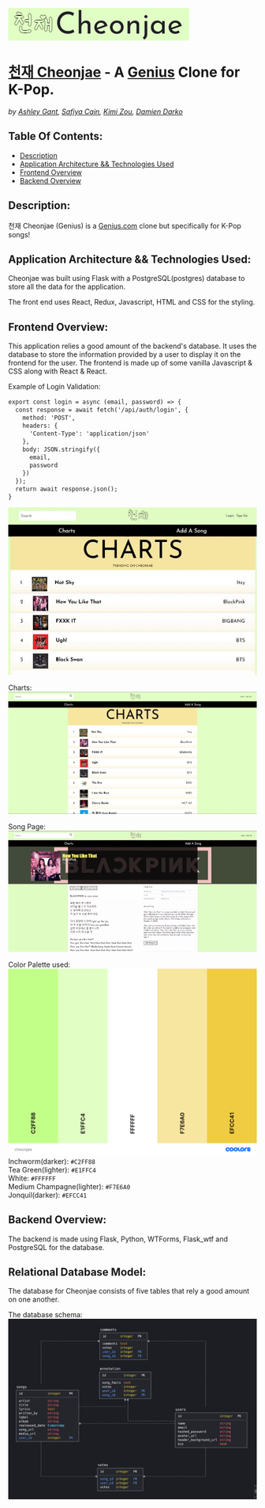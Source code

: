 ![cheonjae](./readme-resources/cheonjae.png)
# [천재 Cheonjae](https://cheonjae.herokuapp.com/) - A [Genius](https://genius.com/) Clone for K-Pop.
*by [Ashley Gant](https://github.com/dev-kagant/), [Safiya Cain](https://github.com/scain3), [Kimi Zou](https://github.com/Kimi-Zou), [Damien Darko](https://github.com/djangothesolarboy)*

Table Of Contents:
---
- [Description](https://github.com/dev-kagant/python-genius-group2#Description)
- [Application Architecture && Technologies Used](https://github.com/dev-kagant/python-genius-group2#Application-Architecture-&&-Technologies-Used)
- [Frontend Overview](https://github.com/dev-kagant/python-genius-group2#Frontend-Overview)
- [Backend Overview](https://github.com/dev-kagant/python-genius-group2#Backend-Overview)

Description:
---
천재 Cheonjae (Genius) is a [Genius.com](https://genius.com/) clone but specifically for K-Pop songs!  

Application Architecture && Technologies Used:
---
Cheonjae was built using Flask with a PostgreSQL(postgres) database to store all the data for the application.

The front end uses React, Redux, Javascript, HTML and CSS for the styling.

Frontend Overview:
---
This application relies a good amount of the backend's database. It uses the database to store the information provided by a user to display it on the frontend for the user. The frontend is made up of some vanilla Javascript & CSS along with React & React.

Example of Login Validation:
```
export const login = async (email, password) => {
  const response = await fetch('/api/auth/login', {
    method: 'POST',
    headers: {
      'Content-Type': 'application/json'
    },
    body: JSON.stringify({
      email,
      password
    })
  });
  return await response.json();
}
```
![Login](./readme-resources/login.gif)

Charts:
![Song chart](./readme-resources/charts.png)

Song Page:
![Song Page](./readme-resources/songpage.gif)

Color Palette used:  
![Color Palette](./readme-resources/color-palette.png)
Inchworm(darker): `#C2FF88`  
Tea Green(lighter): `#E1FFC4`  
White: `#FFFFFF`  
Medium Champagne(lighter): `#F7E6A0`  
Jonquil(darker): `#EFCC41`  

Backend Overview:
---
The backend is made using Flask, Python, WTForms, Flask_wtf and PostgreSQL for the database.

Relational Database Model:
---
The database for Cheonjae consists of five tables that rely a good amount on one another.

The database schema:
![db-schema](./readme-resources/db-schema.png)